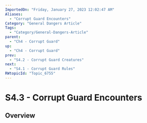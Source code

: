```yaml
---
ImportedOn: "Friday, January 27, 2023 12:02:47 AM"
Aliases:
  - "Corrupt Guard Encounters"
Category: "General Dangers Article"
Tags:
  - "Category/General-Dangers-Article"
parent:
  - "Ch4 - Corrupt Guard"
up:
  - "Ch4 - Corrupt Guard"
prev:
  - "S4.2 - Corrupt Guard Creatures"
next:
  - "S4.1 - Corrupt Guard Rules"
RWtopicId: "Topic_6755"
---
```

# S4.3 - Corrupt Guard Encounters
## Overview
